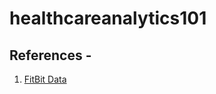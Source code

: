 # healthcareanalytics101


## References -
1. [FitBit Data](https://www.kaggle.com/datasets/arashnic/fitbit/data)